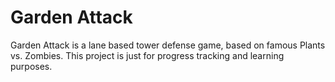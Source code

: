 # Garden Attack
 Garden Attack is a lane based tower defense game, based on famous Plants vs. Zombies. This project is just for progress tracking and learning purposes.
